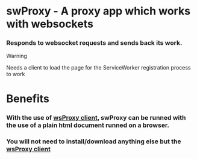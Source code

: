 # swProxy - A proxy app which works with websockets
### Responds to websocket requests and sends back its work.
> [!WARNING]
>   Needs a client to load the page for the ServiceWorker registration process to work

# Benefits
### With the use of [wsProxy client](https://github.com/yotsubabeat), swProxy can be runned with the use of a plain html document runned on a browser.
### You will not need to install/download anything else but the [wsProxy client](https://github.com/yotsubabeat)